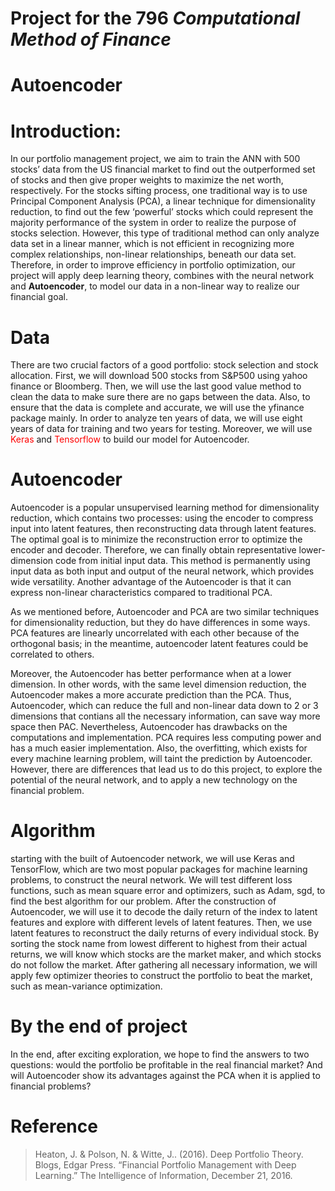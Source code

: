 # Project for the 796 ___Computational Method of Finance___
# Autoencoder
# Introduction:
In our portfolio management project, we aim to train the ANN with 500 stocks’ data from the US financial market to find out the outperformed set of stocks and then give proper weights to maximize the net worth, respectively. For the stocks sifting process, one traditional way is to use Principal Component Analysis (PCA), a linear technique for dimensionality reduction, to find out the few ‘powerful’ stocks which could represent the majority performance of the system in order to realize the purpose of stocks selection. However, this type of traditional method can only analyze data set in a linear manner, which is not efficient in recognizing more complex relationships, non-linear relationships, beneath our data set. Therefore, in order to improve efficiency in portfolio optimization, our project will apply deep learning theory, combines with the neural network and **Autoencoder**, to model our data in a non-linear way to realize our financial goal.

# Data
There are two crucial factors of a good portfolio: stock selection and stock allocation. First, we will download 500 stocks from S&P500 using yahoo finance or Bloomberg. Then, we will use the last good value method to clean the data to make sure there are no gaps between the data. Also, to ensure that the data is complete and accurate, we will use the yfinance package mainly. In order to analyze ten years of data, we will use eight years of data for training and two years for testing. Moreover, we will use <font color=red>Keras</font> and  <font color=red>Tensorflow</font> to build our model for Autoencoder.
# Autoencoder 
Autoencoder is a popular unsupervised learning method for dimensionality reduction, which contains two processes: using the encoder to compress input into latent features, then reconstructing data through latent features. The optimal goal is to minimize the reconstruction error to optimize the encoder and decoder. Therefore, we can finally obtain representative lower-dimension code from initial input data. This method is permanently using input data as both input and output of the neural network, which provides wide versatility. Another advantage of the Autoencoder is that it can express non-linear characteristics compared to traditional PCA. 

As we mentioned before, Autoencoder and PCA are two similar techniques for dimensionality reduction, but they do have differences in some ways. PCA features are linearly uncorrelated with each other because of the orthogonal basis; in the meantime, autoencoder latent features could be correlated to others.
 
Moreover, the Autoencoder has better performance when at a lower dimension. In other words, with the same level dimension reduction, the Autoencoder makes a more accurate prediction than the PCA. Thus, Autoencoder, which can reduce the full and non-linear data down to 2 or 3 dimensions that contians all the necessary information, can save way more space then PAC. Nevertheless, Autoencoder has drawbacks on the computations and implementation. PCA requires less computing power and has a much easier implementation. Also, the overfitting, which exists for every machine learning problem, will taint the prediction by Autoencoder. However, there are differences that lead us to do this project, to explore the potential of the neural network, and to apply a new technology on the financial problem.
# Algorithm
starting with the built of Autoencoder network, we will use Keras and TensorFlow, which are two most popular packages for machine learning problems, to construct the neural network. We will test different loss functions, such as mean square error and optimizers, such as Adam, sgd, to find the best algorithm for our problem. After the construction of Autoencoder, we will use it to decode the daily return of the index to latent features and explore with different levels of latent features. Then, we use latent features to reconstruct the daily returns of every individual stock. By sorting the stock name from lowest different to highest from their actual returns, we will know which stocks are the market maker, and which stocks do not follow the market. After gathering all necessary information, we will apply few optimizer theories to construct the portfolio to beat the market, such as mean-variance optimization. 
# By the end of project
In the end, after exciting exploration, we hope to find the answers to two questions: would the portfolio be profitable in the real financial market? And will Autoencoder show its advantages against the PCA when it is applied to financial problems?
 
# Reference
>Heaton, J. & Polson, N. & Witte, J.. (2016). Deep Portfolio Theory.
Blogs, Edgar Press. “Financial Portfolio Management with Deep Learning.” The Intelligence of Information, December 21, 2016. 

